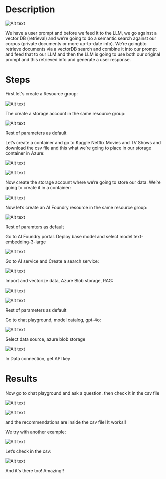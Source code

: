 # Description

![Alt text](assets/1.png)

We have a user prompt and before we feed it to the LLM, we go against a vector DB (retrieval) and we’re going to do a semantic search against our corpus (private documents or more up-to-date info). We’re goingbto retrieve documents via a vectorDB search and combine it into our prompt and feed that to our LLM and then the LLM is going to use both our original prompt and this retrieved info and generate a user response.

# Steps

First let's create a Resource group:

![Alt text](assets/2.png)

The create a storage account in the same resource group:

![Alt text](assets/3.png)

Rest of parameters as default

Let’s create a container and go to Kaggle Netflix Movies and TV Shows and download the csv file and this what we’re going to place in our storage container in Azure:

![Alt text](assets/4.png)

![Alt text](assets/5.png)

Now create the storage account where we’re going to store our data. We’re going to create it in a container:

![Alt text](assets/6.png)

Now let’s create an AI Foundry resource in the same resource group:

![Alt text](assets/7.png)

Rest of paramters as default

Go to AI Foundry portal. Deploy base model and select model text-embedding-3-large

![Alt text](assets/8.png)

Go to AI service and Create a search service:

![Alt text](assets/9.png)

Import and vectorize data, Azure Blob storage, RAG:

![Alt text](assets/10.png)

![Alt text](assets/11.png)

Rest of parameters as default

Go to chat playground, model catalog, gpt-4o:

![Alt text](assets/12.png)

Select data source, azure blob storage

![Alt text](assets/13.png)

In Data connection, get API key

# Results

Now go to chat playground and ask a question. then check it in the csv file

![Alt text](assets/14.png)

![Alt text](assets/15.png)

and the recommendations are inside the csv file! It works!!

We try with another example:

![Alt text](assets/16.png)

Let’s check in the csv:

![Alt text](assets/17.png)

And it's there too! Amazing!!
